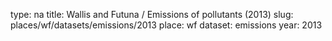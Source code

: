 type: na
title: Wallis and Futuna / Emissions of pollutants (2013)
slug: places/wf/datasets/emissions/2013
place: wf
dataset: emissions
year: 2013
